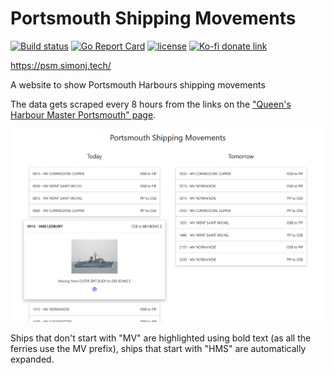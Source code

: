 # Portsmouth Shipping Movements

[![Build status](https://github.com/psidex/PortsmouthShippingMovements/workflows/CI/badge.svg)](https://github.com/psidex/PortsmouthShippingMovements/actions)
[![Go Report Card](https://goreportcard.com/badge/github.com/psidex/PortsmouthShippingMovements)](https://goreportcard.com/report/github.com/psidex/PortsmouthShippingMovements)
[![license](https://img.shields.io/github/license/psidex/PortsmouthShippingMovements.svg)](./LICENSE)
[![Ko-fi donate link](https://img.shields.io/badge/Support%20Me-Ko--fi-orange.svg?style=flat&colorA=35383d)](https://ko-fi.com/M4M18XB1)

https://psm.simonj.tech/

A website to show Portsmouth Harbours shipping movements

The data gets scraped every 8 hours from the links on the ["Queen's Harbour Master Portsmouth" page](https://www.royalnavy.mod.uk/qhm/portsmouth/shipping-movements).

![demo image](./demo.png)

Ships that don't start with "MV" are highlighted using bold text (as all the ferries use the MV prefix), ships that start with "HMS" are automatically expanded.
